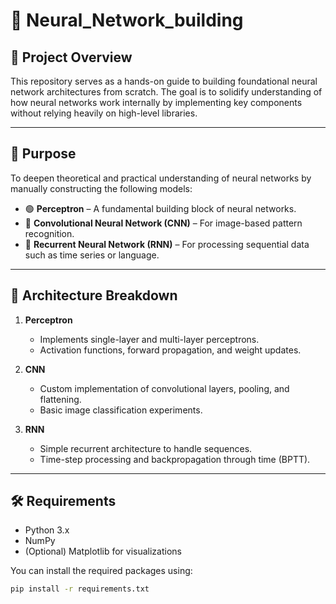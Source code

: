 # 🧠 Neural_Network_building

## 📘 Project Overview
This repository serves as a hands-on guide to building foundational neural network architectures from scratch. The goal is to solidify understanding of how neural networks work internally by implementing key components without relying heavily on high-level libraries.

---

## 🎯 Purpose
To deepen theoretical and practical understanding of neural networks by manually constructing the following models:

- 🟢 **Perceptron** – A fundamental building block of neural networks.
- 🔵 **Convolutional Neural Network (CNN)** – For image-based pattern recognition.
- 🔴 **Recurrent Neural Network (RNN)** – For processing sequential data such as time series or language.

---

## 🧱 Architecture Breakdown

1. **Perceptron**
   - Implements single-layer and multi-layer perceptrons.
   - Activation functions, forward propagation, and weight updates.

2. **CNN**
   - Custom implementation of convolutional layers, pooling, and flattening.
   - Basic image classification experiments.

3. **RNN**
   - Simple recurrent architecture to handle sequences.
   - Time-step processing and backpropagation through time (BPTT).

---

## 🛠 Requirements

- Python 3.x
- NumPy
- (Optional) Matplotlib for visualizations

You can install the required packages using:
```bash
pip install -r requirements.txt

